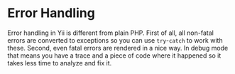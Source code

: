 Error Handling
==============

Error handling in Yii is different from plain PHP. First of all, all non-fatal errors are converted to exceptions so
you can use `try`-`catch` to work with these. Second, even fatal errors are rendered in a nice way. In debug mode that
means you have a trace and a piece of code where it happened so it takes less time to analyze and fix it.

